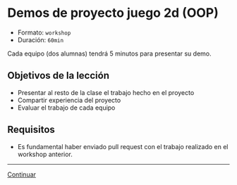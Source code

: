 # Demos de proyecto juego 2d (OOP)

* Formato: `workshop`
* Duración: `60min`

Cada equipo (dos alumnas) tendrá 5 minutos para presentar su demo.

## Objetivos de la lección

* Presentar al resto de la clase el trabajo hecho en el proyecto
* Compartir experiencia del proyecto
* Evaluar el trabajo de cada equipo

## Requisitos

* Es fundamental haber enviado pull request con el trabajo realizado en el
  workshop anterior.

***

[Continuar](../08-composition/01-closures.md)
